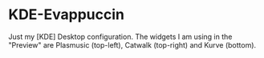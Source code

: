 # KDE-Evappuccin
Just my [KDE] Desktop configuration.
The widgets I am using in the "Preview" are Plasmusic (top-left), Catwalk (top-right) and Kurve (bottom).
